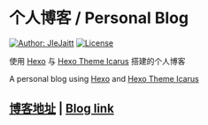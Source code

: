 # 个人博客 / Personal Blog

[![Author: JIeJaitt](https://img.shields.io/badge/Author-JIeJaitt-blue.svg?style=for-the-badge)](https://jiejaitt.tech)
[![License](https://img.shields.io/github/license/JIeJaitt/jiejaitt.github.io?style=for-the-badge)](https://github.com/JIeJaitt/jiejaitt.github.io/blob/main/LICENSE)

使用 [Hexo](https://hexo.io) 与 [Hexo Theme Icarus](https://github.com/ppoffice/hexo-theme-icarus) 搭建的个人博客

A personal blog using [Hexo](https://hexo.io) and [Hexo Theme Icarus](https://github.com/ppoffice/hexo-theme-icarus)

## [博客地址](https://jiejaitt.github.io) | [Blog link](https://jiejaitt.github.io)